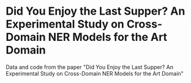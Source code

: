 # Did You Enjoy the Last Supper? An Experimental Study on Cross-Domain NER Models for the Art Domain

Data and code from the paper "Did You Enjoy the Last Supper? An Experimental Study on Cross-Domain NER Models for the Art Domain"
